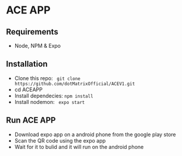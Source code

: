 # ACE APP

## Requirements
* Node, NPM & Expo

## Installation
* Clone this repo: ``` git clone https://github.com/dotMatrixOfficial/ACEV1.git```
* cd ACEAPP
* Install dependecies: ``` npm install ```
* Install nodemon: ``` expo start```

## Run ACE APP

* Download expo app on a android phone from the google play store
* Scan the QR code using the expo app
* Wait for it to bulid and it will run on the android phone

